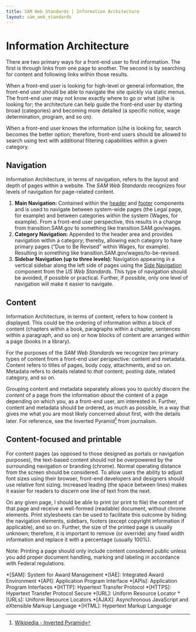 ```yaml
---
title: SAM Web Standards | Information Architecture
layout: sam_web_standards
---
```


# Information Architecture

There are two primary ways for a front-end user to find information. The first is through links from one page to another. The second is by searching for content and following links within those results. 

When a front-end user is looking for high-level or general information, the front-end user should be able to navigate the site quickly via static menus. The front-end user may not know exactly where to go or what (s)he is looking for; the architecture can help guide the front-end user by starting broad (categories) and becoming more detailed (a specific notice, wage determination, program, and so on).

When a front-end user knows the information (s)he is looking for, search becomes the better option; therefore, front-end users should be allowed to search using text with additional filtering capabilities within a given category.

## Navigation

Information Architecture, in terms of navigation, refers to the layout and depth of pages within a website. The *SAM Web Standards* recognizes four levels of navigation for page-related content.

1. **Main Navigation:** Contained within the [header](http://gsa.github.io/openIAE/sam_web_standards/components/#header) and [footer](http://gsa.github.io/openIAE/sam_web_standards/components/#footer) components and is used to navigate between system-wide pages (the Legal page, for example) and between categories within the system (Wages, for example). From a front-end user perspective, this results in a change from transition.SAM.gov to something like transition.SAM.gov/wages.
2. **Category Navigation:** Appended to the header area and provides navigation within a category; thereby, allowing each category to have primary pages (“Due to Be Revised” within Wages, for example). Resulting in something like transition.SAM.gov/wages/to-be-revised.
3. **Sidebar Navigation (up to three levels):** Navigation appearing in a vertical sidebar along the left side of pages using the [Side Navigation](https://playbook.cio.gov/designstandards/sidenav/) component from the *US Web Standards*. This type of navigation should be avoided, if possible or practical. Further, if possible, only one level of navigation will make it easier to navigate.

## Content

Information Architecture, in terms of content, refers to how content is displayed. This could be the ordering of information within a block of content (chapters within a book, paragraphs within a chapter, sentences within a paragraph, and so on) or how blocks of content are arranged within a page (books in a library).

For the purposes of the *SAM Web Standards* we recognize two primary types of content from a front-end user perspective: content and metadata. Content refers to titles of pages, body copy, attachments, and so on. Metadata refers to details related to *that* content; posting date, related category, and so on.

Grouping content and metadata separately allows you to quickly discern the *content* of a page from the information *about* the content of a page depending on which you, as a front-end user, am interested in. Further, content and metadata should be ordered, as much as possible, in a way that gives me what you are most likely concerned about first, with the details later. For reference, see the Inverted Pyramid[^InvertedPyramid] from journalism.

## Content-focused and printable

For content pages (as opposed to those designed as portals or navigation purposes), the text-based content should not be overpowered by the surrounding navigation or branding (chrome). Normal operating distance from the screen should be considered. To allow users the ability to adjust font sizes using their browser, front-end developers and designers should use relative font sizing. Increased leading (the space between lines) makes it easier for readers to discern one line of text from the next.

On any given page, I should be able to print (or print to file) the content of that page and receive a well-formed (readable) document, without chrome elements. Print stylesheets can be used to facilitate this outcome by hiding the navigation elements, sidebars, footers (except copyright information if applicable), and so on. Further, the size of the printed page is usually unknown; therefore, it is important to remove (or override) any fixed width information and replace it with a percentage (usually 100%).

Note: Printing a page should only include content considered public unless you add proper document handling, marking and labeling in accordance with Federal regulations.

[^InvertedPyramid]: [Wikipedia - Inverted Pyramid](https://en.wikipedia.org/wiki/Inverted_pyramid)

*[SAM]: System for Award Management
*[IAE]: Integrated Award Environment
*[API]: Application Program Interface
*[APIs]: Application Program Interfaces
*[HTTP]: Hypertext Transfer Protocol
*[HTTPS]: Hypertext Transfer Protocol Secure
*[URL]: Uniform Resource Locator
*[URLs]: Uniform Resource Locators
*[AJAX]: Asynchronous JavaScript and eXtensible Markup Language
*[HTML]: Hypertext Markup Language